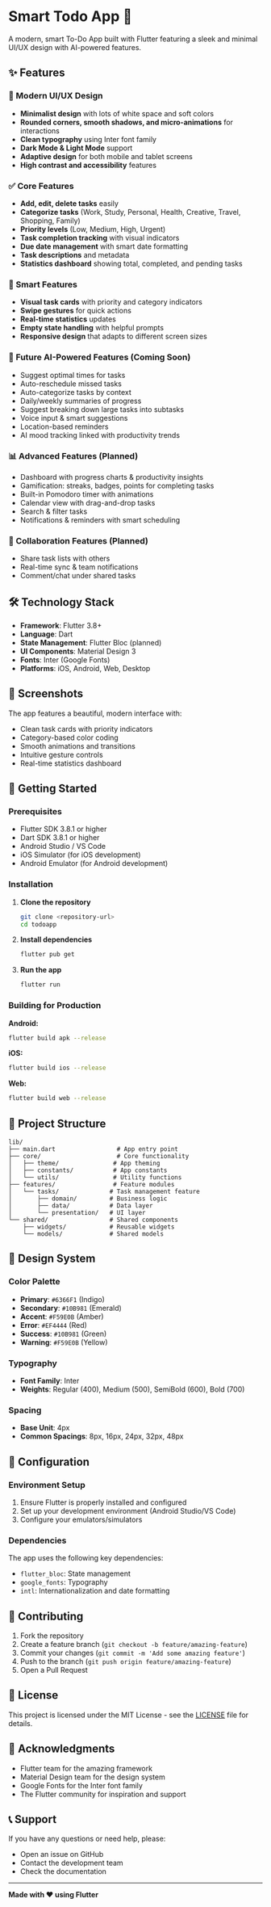 # Smart Todo App 🚀

A modern, smart To-Do App built with Flutter featuring a sleek and minimal UI/UX design with AI-powered features.

## ✨ Features

### 🎨 Modern UI/UX Design

- **Minimalist design** with lots of white space and soft colors
- **Rounded corners, smooth shadows, and micro-animations** for interactions
- **Clean typography** using Inter font family
- **Dark Mode & Light Mode** support
- **Adaptive design** for both mobile and tablet screens
- **High contrast and accessibility** features

### ✅ Core Features

- **Add, edit, delete tasks** easily
- **Categorize tasks** (Work, Study, Personal, Health, Creative, Travel, Shopping, Family)
- **Priority levels** (Low, Medium, High, Urgent)
- **Task completion tracking** with visual indicators
- **Due date management** with smart date formatting
- **Task descriptions** and metadata
- **Statistics dashboard** showing total, completed, and pending tasks

### 🎯 Smart Features

- **Visual task cards** with priority and category indicators
- **Swipe gestures** for quick actions
- **Real-time statistics** updates
- **Empty state handling** with helpful prompts
- **Responsive design** that adapts to different screen sizes

### 🔮 Future AI-Powered Features (Coming Soon)

- Suggest optimal times for tasks
- Auto-reschedule missed tasks
- Auto-categorize tasks by context
- Daily/weekly summaries of progress
- Suggest breaking down large tasks into subtasks
- Voice input & smart suggestions
- Location-based reminders
- AI mood tracking linked with productivity trends

### 📊 Advanced Features (Planned)

- Dashboard with progress charts & productivity insights
- Gamification: streaks, badges, points for completing tasks
- Built-in Pomodoro timer with animations
- Calendar view with drag-and-drop tasks
- Search & filter tasks
- Notifications & reminders with smart scheduling

### 👥 Collaboration Features (Planned)

- Share task lists with others
- Real-time sync & team notifications
- Comment/chat under shared tasks

## 🛠️ Technology Stack

- **Framework**: Flutter 3.8+
- **Language**: Dart
- **State Management**: Flutter Bloc (planned)
- **UI Components**: Material Design 3
- **Fonts**: Inter (Google Fonts)
- **Platforms**: iOS, Android, Web, Desktop

## 📱 Screenshots

The app features a beautiful, modern interface with:

- Clean task cards with priority indicators
- Category-based color coding
- Smooth animations and transitions
- Intuitive gesture controls
- Real-time statistics dashboard

## 🚀 Getting Started

### Prerequisites

- Flutter SDK 3.8.1 or higher
- Dart SDK 3.8.1 or higher
- Android Studio / VS Code
- iOS Simulator (for iOS development)
- Android Emulator (for Android development)

### Installation

1. **Clone the repository**

   ```bash
   git clone <repository-url>
   cd todoapp
   ```

2. **Install dependencies**

   ```bash
   flutter pub get
   ```

3. **Run the app**
   ```bash
   flutter run
   ```

### Building for Production

**Android:**

```bash
flutter build apk --release
```

**iOS:**

```bash
flutter build ios --release
```

**Web:**

```bash
flutter build web --release
```

## 📁 Project Structure

```
lib/
├── main.dart                 # App entry point
├── core/                     # Core functionality
│   ├── theme/               # App theming
│   ├── constants/           # App constants
│   └── utils/               # Utility functions
├── features/                # Feature modules
│   └── tasks/              # Task management feature
│       ├── domain/         # Business logic
│       ├── data/           # Data layer
│       └── presentation/   # UI layer
└── shared/                 # Shared components
    ├── widgets/            # Reusable widgets
    └── models/             # Shared models
```

## 🎨 Design System

### Color Palette

- **Primary**: `#6366F1` (Indigo)
- **Secondary**: `#10B981` (Emerald)
- **Accent**: `#F59E0B` (Amber)
- **Error**: `#EF4444` (Red)
- **Success**: `#10B981` (Green)
- **Warning**: `#F59E0B` (Yellow)

### Typography

- **Font Family**: Inter
- **Weights**: Regular (400), Medium (500), SemiBold (600), Bold (700)

### Spacing

- **Base Unit**: 4px
- **Common Spacings**: 8px, 16px, 24px, 32px, 48px

## 🔧 Configuration

### Environment Setup

1. Ensure Flutter is properly installed and configured
2. Set up your development environment (Android Studio/VS Code)
3. Configure your emulators/simulators

### Dependencies

The app uses the following key dependencies:

- `flutter_bloc`: State management
- `google_fonts`: Typography
- `intl`: Internationalization and date formatting

## 🤝 Contributing

1. Fork the repository
2. Create a feature branch (`git checkout -b feature/amazing-feature`)
3. Commit your changes (`git commit -m 'Add some amazing feature'`)
4. Push to the branch (`git push origin feature/amazing-feature`)
5. Open a Pull Request

## 📄 License

This project is licensed under the MIT License - see the [LICENSE](LICENSE) file for details.

## 🙏 Acknowledgments

- Flutter team for the amazing framework
- Material Design team for the design system
- Google Fonts for the Inter font family
- The Flutter community for inspiration and support

## 📞 Support

If you have any questions or need help, please:

- Open an issue on GitHub
- Contact the development team
- Check the documentation

---

**Made with ❤️ using Flutter**
